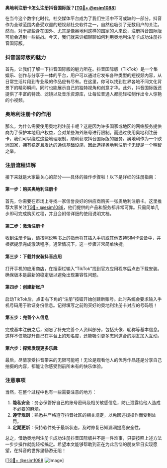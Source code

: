 **奥地利注册卡怎么注册抖音国际版？[[TG💪+ @esim1088](https://t.me/s/esim1088)]**

在当今这个数字化时代，社交媒体平台成为了我们生活中不可或缺的一部分。抖音作为全球范围内备受欢迎的短视频社交软件之一，自然也吸引了无数用户的关注。然而，对于那些身在国外、尤其是像奥地利这样的国家的人来说，注册抖音国际版可能会遇到一些挑战。今天，我们就来详细聊聊如何利用奥地利注册卡成功注册抖音国际版。

### 抖音国际版的魅力

首先，让我们了解一下抖音国际版的魅力所在。抖音国际版（TikTok）是一个集娱乐、创作与分享于一体的平台，用户可以通过它发布各种类型的短视频内容，从日常生活片段到专业级的作品应有尽有。在这里，你可以找到世界各地不同文化背景下的精彩瞬间，同时也能展示自己的独特视角和创意才华。此外，抖音国际版还提供了丰富的特效、滤镜以及音乐资源库，让每位普通人都能轻松制作出令人惊艳的小视频。

### 奥地利注册卡的作用

那么，为什么需要使用奥地利注册卡呢？这是因为许多国家或地区的网络服务提供商为了保护本地用户权益，会对某些海外账号进行限制。而通过使用奥地利注册卡，我们可以绕过这些地理限制，顺利获取抖音国际版的服务。奥地利作为一个欧洲国家，拥有稳定且发达的通信基础设施，因此选择奥地利注册卡无疑是一个明智之举。

### 注册流程详解

接下来就是大家最关心的部分——具体的操作步骤啦！以下是详细的注册指南：

#### 第一步：购买奥地利注册卡

首先，你需要在市场上寻找一家信誉良好的供应商购买一张奥地利注册卡。这里推荐大家关注[TG💪+ @esim1088](https://t.me/s/esim1088)，他们提供的产品和服务都非常可靠。只需简单几步即可完成购买过程，并且会附带详细的使用说明文档。

#### 第二步：激活注册卡

收到注册卡后，请按照说明书上的指示将其插入手机或其他支持SIM卡设备中，并根据提示完成激活程序。通常情况下，这一步骤非常简单快捷。

#### 第三步：下载并安装抖音应用

打开手机的应用商店，在搜索栏输入“TikTok”找到官方应用程序后点击下载安装。确保版本是最新的稳定版以避免出现兼容性问题。

#### 第四步：创建新账户

启动TikTok后，点击右下角的“注册”按钮开始创建新账号。此时系统会要求输入手机号码用于验证身份信息。记得填写之前购买好的奥地利注册卡对应的号码哦！

#### 第五步：完善个人信息

完成基本注册之后，别忘了补充完善个人资料部分，包括头像、昵称等基本信息。这样不仅能提升自己在平台上的知名度，还能吸引更多志同道合的朋友加入互动。

#### 第六步：探索发现更多乐趣

最后，尽情享受抖音带来的无限可能吧！无论是观看他人的优秀作品还是分享自己拍摄的内容，都能让你感受到前所未有的快乐体验。

### 注意事项

当然，在整个过程中也有一些需要注意的地方：

1. **隐私安全**：务必保管好自己的账号密码及相关敏感信息，防止泄露给他人造成不必要的麻烦。
2. **遵守规则**：熟悉并严格遵守抖音社区的相关规定，以免因违规操作而受到处罚。
3. **定期更新**：保持软件处于最新状态，及时修复已知漏洞提高安全性。

总之，借助奥地利注册卡成功注册抖音国际版并不是一件难事，只要按照上述方法一步步操作就能轻松搞定。希望本文能够帮助到正在为此苦恼的朋友早日实现愿望，在抖音的世界里畅游无阻！

[[TG💪+ @esim1088](https://t.me/s/esim1088) ![Image](https://i.postimg.cc/4NQfJmqS/Snipaste-2025-05-13-00-14-12.png)]